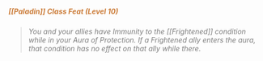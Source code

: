 ##### *<span style="color:rgb(203, 123, 55)">[[Paladin]] Class Feat (Level 10)</span>*

> *<span style="color:rgb(125, 125, 125)">You and your allies have Immunity to the [[Frightened]] condition while in your Aura of Protection. If a Frightened ally enters the aura, that condition has no effect on that ally while there.</span>*